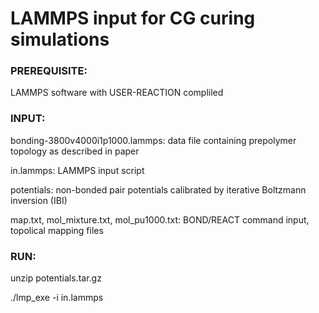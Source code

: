 # LAMMPS input for CG curing simulations

### PREREQUISITE:
LAMMPS software with USER-REACTION compliled

### INPUT:
bonding-3800v4000i1p1000.lammps: data file containing prepolymer topology as described in paper

in.lammps: LAMMPS input script

potentials: non-bonded pair potentials calibrated by iterative Boltzmann inversion (IBI)

map.txt, mol_mixture.txt, mol_pu1000.txt: BOND/REACT command input, topolical mapping files

### RUN:
unzip potentials.tar.gz

./lmp_exe -i in.lammps
